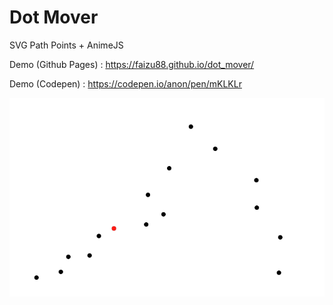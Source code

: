 # Dot Mover

SVG Path Points + AnimeJS

Demo (Github Pages) : https://faizu88.github.io/dot_mover/

Demo (Codepen) : https://codepen.io/anon/pen/mKLKLr 

![Image](dot_mover.png?raw=true "Screenshot")

